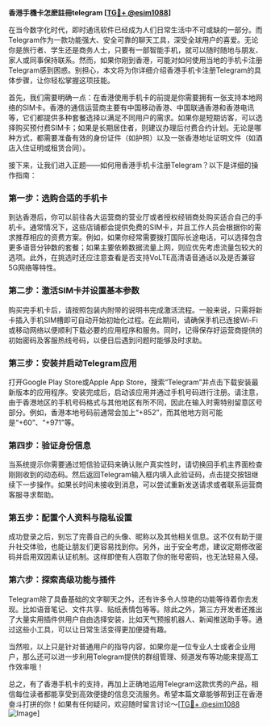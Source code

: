 **香港手機卡怎麽註冊telegram [[TG💪+ @esim1088](https://t.me/s/esim1088)]**

在当今数字化时代，即时通讯软件已经成为人们日常生活中不可或缺的一部分。而Telegram作为一款功能强大、安全可靠的聊天工具，深受全球用户的喜爱。无论你是旅行者、学生还是商务人士，只要有一部智能手机，就可以随时随地与朋友、家人或同事保持联系。然而，如果你刚到香港，可能对如何使用当地的手机卡注册Telegram感到困惑。别担心，本文将为你详细介绍香港手机卡注册Telegram的具体步骤，让你轻松掌握这项技能。

首先，我们需要明确一点：在香港使用手机卡的前提是你需要拥有一张支持本地网络的SIM卡。香港的通信运营商主要有中国移动香港、中国联通香港和香港电讯等，它们都提供多种套餐选择以满足不同用户的需求。如果你是短期访客，可以选择购买预付费SIM卡；如果是长期居住者，则建议办理后付费合约计划。无论是哪种方式，都需要准备有效的身份证件（如护照）以及一张香港地址证明文件（如酒店入住证明或租赁合同）。

接下来，让我们进入正题——如何用香港手机卡注册Telegram？以下是详细的操作指南：

### 第一步：选购合适的手机卡
到达香港后，你可以前往各大运营商的营业厅或者授权经销商处购买适合自己的手机卡。通常情况下，这些店铺都会提供免费的SIM卡，并且工作人员会根据你的需求推荐相应的资费方案。例如，如果你经常需要拨打国际长途电话，可以选择包含更多语音分钟数的套餐；如果主要依赖数据流量上网，则应优先考虑流量包较大的选项。此外，在挑选时还应注意查看是否支持VoLTE高清语音通话以及是否兼容5G网络等特性。

### 第二步：激活SIM卡并设置基本参数
购买完手机卡后，请按照包装内附带的说明书完成激活流程。一般来说，只需将新卡插入手机SIM槽即可自动开始初始化过程。在此期间，请确保手机已连接Wi-Fi或移动网络以便顺利下载必要的应用程序和服务。同时，记得保存好运营商提供的初始密码及客服热线号码，以便日后遇到问题时能够及时求助。

### 第三步：安装并启动Telegram应用
打开Google Play Store或Apple App Store，搜索“Telegram”并点击下载安装最新版本的应用程序。安装完成后，启动该应用并通过手机号码进行注册。请注意，由于香港地区的手机号码格式与其他地区有所不同，因此在输入时需特别留意区号部分。例如，香港本地号码前通常会加上“+852”，而其他地方则可能是“+60”、“+971”等。

### 第四步：验证身份信息
当系统提示你需要通过短信验证码来确认账户真实性时，请切换回手机主界面检查刚刚收到的动态码。然后返回Telegram输入框内填入此验证码，点击提交按钮继续下一步操作。如果长时间未接收到消息，可以尝试重新发送请求或者联系运营商客服寻求帮助。

### 第五步：配置个人资料与隐私设置
成功登录之后，别忘了完善自己的头像、昵称以及其他相关信息。这不仅有助于提升社交体验，也能让朋友们更容易找到你。另外，出于安全考虑，建议定期修改密码并启用双因素认证机制。这样即使有人窃取了你的账号密码，也无法轻易入侵。

### 第六步：探索高级功能与插件
Telegram除了具备基础的文字聊天之外，还有许多令人惊艳的功能等待着你去发现。比如语音笔记、文件共享、贴纸表情包等等。除此之外，第三方开发者还推出了大量实用插件供用户自由选择安装，比如天气预报机器人、新闻推送助手等。通过这些小工具，可以让日常生活变得更加便捷有趣。

当然啦，以上只是针对普通用户的指导内容，如果你是一位专业人士或者企业用户，那么还可以进一步利用Telegram提供的群组管理、频道发布等功能来提高工作效率哦！

总之，有了香港手机卡的支持，再加上正确地运用Telegram这款优秀的产品，相信每位读者都能享受到高效便捷的信息交流服务。希望本篇文章能够帮到正在香港奋斗打拼的你！如果有任何疑问，欢迎随时留言讨论～[[TG💪+ @esim1088](https://t.me/s/esim1088) ![Image](https://i.postimg.cc/4NQfJmqS/Snipaste-2025-05-13-00-14-12.png)]